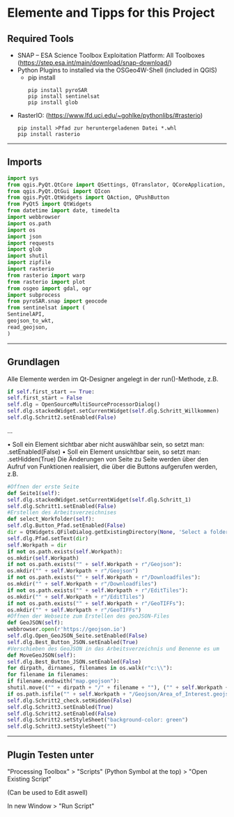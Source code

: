 # Elemente and Tipps for this Project

## Required Tools

- SNAP – ESA Science Toolbox Exploitation Platform: All Toolboxes (https://step.esa.int/main/download/snap-download/)
- Python Plugins to installed via the OSGeo4W-Shell (included in QGIS)
  - pip install
    ```
    pip install pyroSAR
    pip install sentinelsat
    pip install glob
    ```
- RasterIO: (https://www.lfd.uci.edu/~gohlke/pythonlibs/#rasterio)
  ```
  pip install >Pfad zur heruntergeladenen Datei *.whl
  pip install rasterio
  ```
---
## Imports
```python
import sys
from qgis.PyQt.QtCore import QSettings, QTranslator, QCoreApplication, QProcess
from qgis.PyQt.QtGui import QIcon
from qgis.PyQt.QtWidgets import QAction, QPushButton
from PyQt5 import QtWidgets
from datetime import date, timedelta
import webbrowser
import os.path
import os
import json
import requests
import glob
import shutil
import zipfile
import rasterio
from rasterio import warp
from rasterio import plot
from osgeo import gdal, ogr
import subprocess
from pyroSAR.snap import geocode
from sentinelsat import (
SentinelAPI,
geojson_to_wkt,
read_geojson,
)
```

---
## Grundlagen

Alle Elemente werden im Qt-Designer angelegt in der run()-Methode, z.B.
```PYTHON
if self.first_start == True:
self.first_start = False
self.dlg = OpenSourceMultiSourceProcessorDialog()
self.dlg.stackedWidget.setCurrentWidget(self.dlg.Schritt_Willkommen)
self.dlg.Schritt2.setEnabled(False)
```
…

• Soll ein Element sichtbar aber nicht auswählbar sein, so setzt man: <Name>.setEnabled(False)
• Soll ein Element unsichtbar sein, so setzt man: <Name>.setHidden(True)
Die Änderungen von Seite zu Seite werden über den Aufruf von Funktionen realisiert, die über die Buttons aufgerufen werden, z.B.

```PYTHON
#Öffnen der erste Seite
def Seite1(self):
self.dlg.stackedWidget.setCurrentWidget(self.dlg.Schritt_1)
self.dlg.Schritt1.setEnabled(False)
#Erstellen des Arbeitsverzeichnises
def select_Workfolder(self):
self.dlg.Button_Pfad.setEnabled(False)
dir = QtWidgets.QFileDialog.getExistingDirectory(None, 'Select a folder:')
self.dlg.Pfad.setText(dir)
self.Workpath = dir
if not os.path.exists(self.Workpath):
os.mkdir(self.Workpath)
if not os.path.exists("" + self.Workpath + r"/Geojson"):
os.mkdir("" + self.Workpath + r"/Geojson")
if not os.path.exists("" + self.Workpath + r"/Downloadfiles"):
os.mkdir("" + self.Workpath + r"/Downloadfiles")
if not os.path.exists("" + self.Workpath + r"/EditTiles"):
os.mkdir("" + self.Workpath + r"/EditTiles")
if not os.path.exists("" + self.Workpath + r"/GeoTIFFs"):
os.mkdir("" + self.Workpath + r"/GeoTIFFs")
#Öffnen der Webseite zum Erstellen des geoJSON-Files
def GeoJSON(self):
webbrowser.open(r'https://geojson.io')
self.dlg.Open_GeoJSON_Seite.setEnabled(False)
self.dlg.Best_Button_JSON.setEnabled(True)
#Verschieben des GeoJSON in das Arbeitsverzeichnis und Benenne es um
def MoveGeoJSON(self):
self.dlg.Best_Button_JSON.setEnabled(False)
for dirpath, dirnames, filenames in os.walk(r"c:\\"):
for filename in filenames:
if filename.endswith("map.geojson"):
shutil.move(("" + dirpath + "/" + filename + ""), ("" + self.Workpath + "/Geojson/Area_of_Interest.geojson"))
if os.path.isfile("" + self.Workpath + "/Geojson/Area_of_Interest.geojson"):
self.dlg.Schritt2_check.setHidden(False)
self.dlg.Schritt3.setEnabled(True)
self.dlg.Schritt2.setEnabled(False)
self.dlg.Schritt2.setStyleSheet("background-color: green")
self.dlg.Schritt3.setStyleSheet("")
```

---

## Plugin Testen unter

"Processing Toolbox" > "Scripts" (Python Symbol at the top) > "Open Existing Script"

(Can be used to Edit aswell)

In new Window > "Run Script"